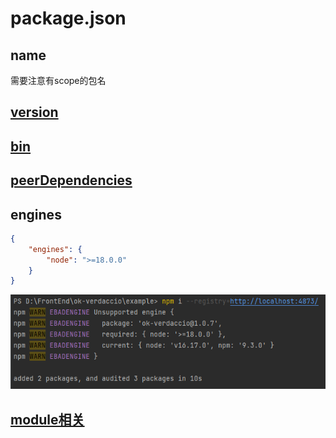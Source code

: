 # package.json

## name

需要注意有scope的包名

## [version](./version)

## [bin](./bin)

## [peerDependencies](./peerDependencies)

## engines

```json
{
    "engines": {
    	"node": ">=18.0.0"
	}
}
```

![](../assets/unsupported-engine.png)

## [module相关](./module)
